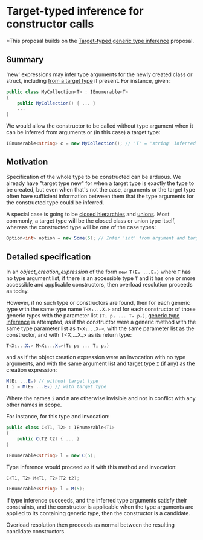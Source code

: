 # Target-typed inference for constructor calls

*This proposal builds on the [Target-typed generic type inference](target-typed-generic-type-inference) proposal.

## Summary

'new' expressions may infer type arguments for the newly created class or struct, including [from a target type](target-typed-generic-type-inference) if present. For instance, given:

```csharp
public class MyCollection<T> : IEnumerable<T>
{
    public MyCollection() { ... }
    ...
}
```

We would allow the constructor to be called without type argument when it can be inferred from arguments or (in this case) a target type:

```csharp
IEnumerable<string> c = new MyCollection(); // 'T' = 'string' inferred from target type
```

## Motivation

Specification of the whole type to be constructed can be arduous. We already have "target type new" for when a target type is exactly the type to be created, but even when that's not the case, arguments or the target type often have sufficient information between them that the type arguments for the constructed type could be inferred.

A special case is going to be [closed hierarchies](https://github.com/dotnet/csharplang/blob/main/proposals/closed-hierarchies.md) and [unions](https://github.com/dotnet/csharplang/blob/main/proposals/nominal-type-unions.md). Most commonly, a target type will be the closed class or union type itself, whereas the constructed type will be one of the case types:

```csharp
Option<int> option = new Some(5); // Infer 'int' from argument and target type
```

## Detailed specification

In an *object_creation_expression* of the form `new T(E₁ ...Eₓ)` where `T` has no type argument list, if there is an accessible type `T` and it has one or more accessible and applicable constructors, then overload resolution proceeds as today.

However, if no such type or constructors are found, then for each generic type with the same type name `T<X₁...Xᵥ>` and for each constructor of those generic types with the parameter list `(T₁ p₁ ... Tₓ pₓ)`, [generic type inference](https://github.com/dotnet/csharpstandard/blob/standard-v7/standard/expressions.md#1263-type-inference) is attempted, as if the constructor were a generic method with the same type parameter list as `T<X₁...Xᵥ>`, with the same parameter list as the constructor, and with T<X₁...Xᵥ> as its return type:

```csharp
T<X₁...Xᵥ> M<X₁...Xᵥ>(T₁ p₁ ... Tₓ pₓ)
```

and as if the object creation expression were an invocation with no type arguments, and with the same argument list and target type `I` (if any) as the creation expression:

```csharp
M(E₁ ...Eₓ) // without target type
I i = M(E₁ ...Eₓ) // with target type
```

Where the names `i` and `M` are otherwise invisible and not in conflict with any other names in scope.

For instance, for this type and invocation:

```csharp
public class C<T1, T2> : IEnumerable<T1>
{
    public C(T2 t2) { ... }
}

IEnumerable<string> l = new C(5);
```

Type inference would proceed as if with this method and invocation:

```csharp
C<T1, T2> M<T1, T2>(T2 t2);

IEnumerable<string> l = M(5);
```

If type inference succeeds, and the inferred type arguments satisfy their constraints, and the constructor is applicable when the type arguments are applied to its containing generic type, then the constructor is a candidate.

Overload resolution then proceeds as normal between the resulting candidate constructors.
